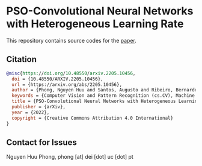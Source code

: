 # PSO-Convolutional Neural Networks with Heterogeneous Learning Rate
This repository contains source codes for the [paper](https://arxiv.org/abs/2205.10456).

## Citation
```BibTeX
@misc{https://doi.org/10.48550/arxiv.2205.10456,
  doi = {10.48550/ARXIV.2205.10456},  
  url = {https://arxiv.org/abs/2205.10456},
  author = {Phong, Nguyen Huu and Santos, Augusto and Ribeiro, Bernardete},
  keywords = {Computer Vision and Pattern Recognition (cs.CV), Machine Learning (cs.LG), Neural and Evolutionary Computing (cs.NE), FOS: Computer and information sciences, FOS: Computer and information sciences},
  title = {PSO-Convolutional Neural Networks with Heterogeneous Learning Rate},
  publisher = {arXiv},
  year = {2022},
  copyright = {Creative Commons Attribution 4.0 International}
}
```

## Contact for Issues
Nguyen Huu Phong, phong [at] dei [dot] uc [dot] pt</br>

